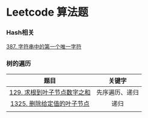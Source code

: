 # Leetcode 算法题



### Hash相关

[387. 字符串中的第一个唯一字符](src/leetcode/firstUniqChar)





### 树的遍历

|                            题目                            |     关键字     |
| :--------------------------------------------------------: | :------------: |
|   [129. 求根到叶子节点数字之和](src/everyday/sumNumbers)   | 先序遍历、递归 |
| [1325. 删除给定值的叶子节点](src\leetcode\removeLeafNodes) |      递归      |
|                                                            |                |



